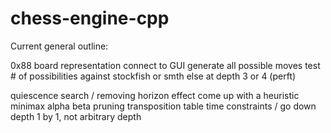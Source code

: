 # chess-engine-cpp

Current general outline:

0x88 board representation
connect to GUI
generate all possible moves
test # of possibilities against stockfish or smth else at depth 3 or 4 (perft)

quiescence search / removing horizon effect
come up with a heuristic
minimax
alpha beta pruning
transposition table
time constraints / go down depth 1 by 1, not arbitrary depth
